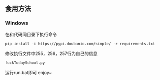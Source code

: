 ## 食用方法

### Windows
在和代码同目录下执行命令

```
pip install -i https://pypi.doubanio.com/simple/ -r requirements.txt
```
修改执行文件中255，256，257行为自己的信息
```
fuckTodaySchool.py
```
运行run.bat即可
enjoy~
